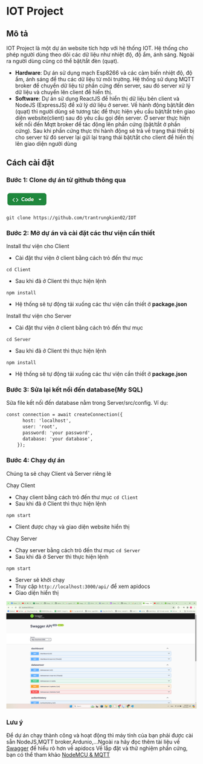 # IOT Project

## Mô tả
IOT Project là một dự án website tích hợp với hệ thống IOT. Hệ thống cho phép người dùng theo dõi các dữ liệu như nhiệt độ, độ ẩm, ánh sáng. Ngoài ra người dùng cũng có thể bật/tắt đèn (quạt).
- **Hardware**: Dự án sử dụng mạch Esp8266 và các cảm biến nhiệt độ, độ ẩm, ánh sáng để thu các dữ liệu từ môi trường. Hệ thống sử dụng MQTT broker để chuyển dữ liệu từ phần cứng đến server, sau đó server xử lý dữ liệu và chuyển lên client để hiển thị.
- **Software**: Dự án sử dụng ReactJS để hiển thị dữ liệu bên client và NodeJS (ExpressJS) để xử lý dữ liệu ở server. Về hành động bật/tắt đèn (quạt) thì người dùng sẽ tương tác để thực hiện yêu cầu bật/tắt trên giao diện website(client) sau đó yêu cầu gọi đến server. Ở server thực hiện kết nối đến Mqtt broker để tác động lên phần cứng (bật/tắt ở phần cứng). Sau khi phần cứng thực thi hành động sẽ trả về trạng thái thiết bị cho server từ đó server lại gửi lại trạng thái bật/tắt cho client để hiển thị lên giao diện người dùng

## Cách cài đặt
### Bước 1: Clone dự án từ github thông qua 
![alt text](image.png) 
```
git clone https://github.com/trantrungkien02/IOT
```
### Bước 2: Mở dự án và cài đặt các thư viện cần thiết
Install thư viện cho Client
- Cài đặt thư viện ở client bằng cách trỏ đến thư mục
```
cd Client
```
- Sau khi đã ở Client thì thực hiện lệnh
```
npm install
```
- Hệ thống sẽ tự động tải xuống các thư viện cần thiết ở **package.json**

Install thư viện cho Server
- Cài đặt thư viện ở client bằng cách trỏ đến thư mục
```
cd Server
```
- Sau khi đã ở Client thì thực hiện lệnh
```
npm install
```
- Hệ thống sẽ tự động tải xuống các thư viện cần thiết ở **package.json**

### Bước 3: Sửa lại kết nối đến database(My SQL)
Sửa file kết nối đến database nằm trong Server/src/config.
Ví dụ:
```
const connection = await createConnection({
      host: 'localhost',
      user: 'root',
      password: 'your password',
      database: 'your database',
    });
```
### Bước 4: Chạy dự án
Chúng ta sẽ chạy Client và Server riêng lẻ

Chạy Client
- Chạy client bằng cách trỏ đến thư mục ```cd Client```
- Sau khi đã ở Client thì thực hiện lệnh
```
npm start
```
- Client được chạy và giao diện website hiển thị

Chạy Server
- Chạy server bằng cách trỏ đến thư mục ```cd Server```
- Sau khi đã ở Server thì thực hiện lệnh
```
npm start
```
- Server sẽ khởi chạy
- Truy cập `http://localhost:3000/api/` để xem apidocs
- Giao diện hiển thị

![SwaggerUI](image-1.png)

### Lưu ý
Để dự án chạy thành công và hoạt động thì máy tính của bạn phải được cài sẵn NodeJS,MQTT broker,Ardunio,...Ngoài ra hãy đọc thêm tài liệu về [Swagger](https://swagger.io/docs/) để hiểu rõ hơn về apidocs
Về lắp đặt và thử nghiệm phần cứng, bạn có thể tham khảo [NodeMCU & MQTT](https://www.youtube.com/watch?v=oopbxQnHcHM)


